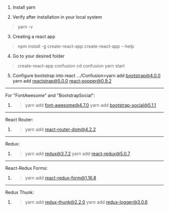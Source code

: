 1. Install yarn

2. Verify after installation in your local system
>yarn -v

3. Creating a react app
>npm install -g create-react-app
create-react-app --help

4. Go to your desired folder
> create-react-app confusion
cd confusion
yarn start

5. Configure bootstrap into react
.../Confusion>yarn add bootstrap@4.0.0
yarn add reactstrap@5.0.0 react-popper@0.9.2



*****************************************************************
For "FontAwesome" and "BootstrapSocial":

1. >yarn add font-awesome@4.7.0
yarn add bootstrap-social@5.1.1


****************************************************************
React Router:

1. >yarn add react-router-dom@4.2.2


****************************************************************
Redux:

1. >yarn add redux@3.7.2
yarn add react-redux@5.0.7

****************************************************************
React-Redux Forms:

1. >yarn add react-redux-form@1.16.8

****************************************************************
Redux Thunk:

1. >yarn add redux-thunk@2.2.0
yarn add redux-logger@3.0.6